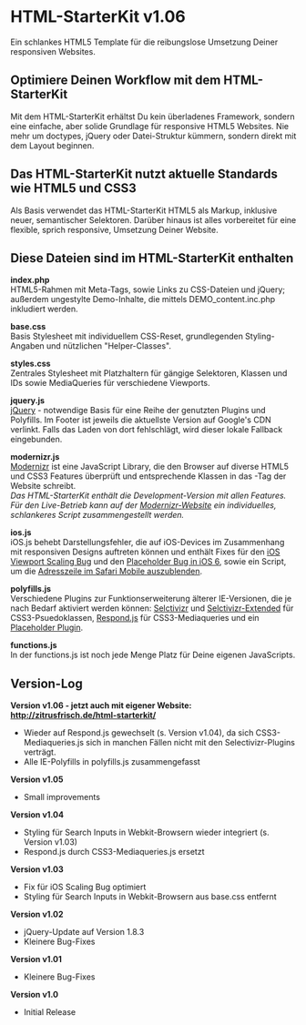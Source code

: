 # HTML-StarterKit v1.06  
Ein schlankes HTML5 Template für die reibungslose Umsetzung Deiner responsiven Websites. 

## Optimiere Deinen Workflow mit dem HTML-StarterKit  
Mit dem HTML-StarterKit erhältst Du kein überladenes Framework, sondern eine einfache, aber solide Grundlage für responsive HTML5 Websites. Nie mehr um doctypes, jQuery oder Datei-Struktur kümmern, sondern direkt mit dem Layout beginnen.

## Das HTML-StarterKit nutzt aktuelle Standards wie HTML5 und CSS3  
Als Basis verwendet das HTML-StarterKit HTML5 als Markup, inklusive neuer, semantischer Selektoren. Darüber hinaus ist alles vorbereitet für eine flexible, sprich responsive, Umsetzung Deiner Website.

## Diese Dateien sind im HTML-StarterKit enthalten

**index.php**  
HTML5-Rahmen mit Meta-Tags, sowie Links zu CSS-Dateien und jQuery; außerdem ungestylte Demo-Inhalte, die mittels DEMO_content.inc.php inkludiert werden.  

**base.css**  
Basis Stylesheet mit individuellem CSS-Reset, grundlegenden Styling-Angaben und nützlichen "Helper-Classes".

**styles.css**  
Zentrales Stylesheet mit Platzhaltern für gängige Selektoren, Klassen und IDs sowie MediaQueries für verschiedene Viewports.
  
**jquery.js**  
[jQuery](http://jquery.com/) - notwendige Basis für eine Reihe der genutzten Plugins und Polyfills. Im Footer ist jeweils die aktuellste Version auf Google's CDN verlinkt. Falls das Laden von dort fehlschlägt, wird dieser lokale Fallback eingebunden.  
  
**modernizr.js**  
[Modernizr](http://modernizr.com/) ist eine JavaScript Library, die den Browser auf diverse HTML5 und CSS3 Features überprüft und entsprechende Klassen in das <html>-Tag der Website schreibt.  
*Das HTML-StarterKit enthält die Development-Version mit allen Features. Für den Live-Betrieb kann auf der [Modernizr-Website](http://modernizr.com/) ein individuelles, schlankeres Script zusammengestellt werden.*

**ios.js**  
iOS.js behebt Darstellungsfehler, die auf iOS-Devices im Zusammenhang mit responsiven Designs auftreten können und enthält Fixes für den [iOS Viewport Scaling Bug](https://gist.github.com/901295) und den [Placeholder Bug in iOS 6](http://mooki83.tistory.com), sowie ein Script, um die [Adresszeile im Safari Mobile auszublenden](http://remysharp.com/2010/08/05/doing-it-right-skipping-the-iphone-url-bar/).
  
**polyfills.js**  
Verschiedene Plugins zur Funktionserweiterung älterer IE-Versionen, die je nach Bedarf aktiviert werden können: [Selctivizr](http://selectivizr.com) und [Selctivizr-Extended](http://github.com/keithclark/JQuery-Extended-Selectors) für CSS3-Psuedoklassen, [Respond.js](http://j.mp/respondjs) für CSS3-Mediaqueries und ein [Placeholder Plugin](https://github.com/mathiasbynens/jquery-placeholder).
  
**functions.js**  
In der functions.js ist noch jede Menge Platz für Deine eigenen JavaScripts.  


## Version-Log

**Version v1.06 - jetzt auch mit eigener Website: http://zitrusfrisch.de/html-starterkit/**  
+ Wieder auf Respond.js gewechselt (s. Version v1.04), da sich CSS3-Mediaqueries.js sich in manchen Fällen nicht mit den Selectivizr-Plugins verträgt.
+ Alle IE-Polyfills in polyfills.js zusammengefasst  

**Version v1.05**  
+ Small improvements

**Version v1.04**  
+ Styling für Search Inputs in Webkit-Browsern wieder integriert (s. Version v1.03)  
+ Respond.js durch CSS3-Mediaqueries.js ersetzt

**Version v1.03**  
+ Fix für iOS Scaling Bug optimiert  
+ Styling für Search Inputs in Webkit-Browsern aus base.css entfernt

**Version v1.02**  
+ jQuery-Update auf Version 1.8.3  
+ Kleinere Bug-Fixes

**Version v1.01**  
+ Kleinere Bug-Fixes

**Version v1.0**  
+ Initial Release

